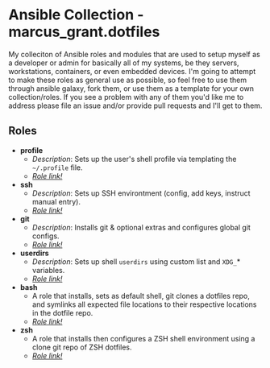 # Ansible Collection - marcus_grant.dotfiles

My colleciton of Ansible roles and modules that are used to setup myself as a developer or admin for basically all of my systems, be they servers, workstations, containers, or even embedded devices. I'm going to attempt to make these roles as general use as possible, so feel free to use them through ansible galaxy, fork them, or use them as a template for your own collection/roles. If you see a problem with any of them you'd like me to address please file an issue and/or provide pull requests and I'll get to them.

## Roles

* **profile**
  * *Description*:
    Sets up the user's shell profile via templating the `~/.profile` file.
  * [*Role link!*](./roles/profile/)
* **ssh**
  * *Description*:
    Sets up SSH environtment (config, add keys, instruct manual entry).
  * [*Role link!*](./roles/ssh/)
* **git**
  * *Description*:
    Installs git & optional extras and configures global git configs.
  * [*Role link!*](./roles/git/)
* **userdirs**
  * *Description*:
    Sets up shell `userdirs` using custom list and `XDG_`* variables.
  * [*Role link!*](./roles/userdirs/)
* **bash**
  * A role that installs, sets as default shell, git clones a dotfiles repo,
    and symlinks all expected file locations to
    their respective locations in the dotfile repo.
  * [*Role link!*](./roles/bash/)
* **zsh**
  * A role that installs then configures a ZSH shell environment using
    a clone git repo of ZSH dotfiles.
  * [*Role link!*](./roles/zsh/)
